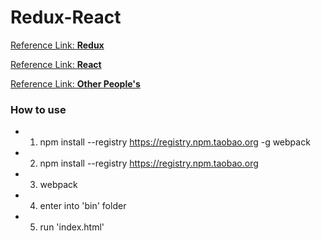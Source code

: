 # Redux-React

[Reference Link: **Redux**](http://redux.js.org/docs/basics/UsageWithReact.html)<p>
[Reference Link: **React**](https://facebook.github.io/react/docs/thinking-in-react.html)<p>
[Reference Link: **Other People's**](http://x-team.com/2016/02/tutorial-forms-in-react-and-redux/)<p>

### How to use
  + 1. npm install --registry https://registry.npm.taobao.org -g webpack
  + 2. npm install --registry https://registry.npm.taobao.org
  + 3. webpack
  + 4. enter into 'bin' folder
  + 5. run 'index.html'
